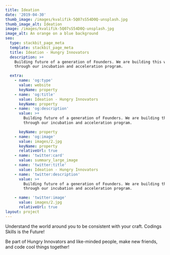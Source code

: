 ```yaml
---
title: Ideation
date: '2019-04-30'
thumb_image: /images/kvalifik-5Q07sS54D0Q-unsplash.jpg
thumb_image_alt: Ideation
image: /images/kvalifik-5Q07sS54D0Q-unsplash.jpg
image_alt: An orange on a blue background
seo:
  type: stackbit_page_meta
  template: stackbit_page_meta
  title: Ideation - Hungry Innovators
  description: >+
    Building future of a generation of Founders. We are building this work
    through our incubation and acceleration program.

  extra:
    - name: 'og:type'
      value: website
      keyName: property
    - name: 'og:title'
      value: Ideation - Hungry Innovators
      keyName: property
    - name: 'og:description'
      value: >+
        Building future of a generation of Founders. We are building this work
        through our incubation and acceleration program.

      keyName: property
    - name: 'og:image'
      value: images/2.jpg
      keyName: property
      relativeUrl: true
    - name: 'twitter:card'
      value: summary_large_image
    - name: 'twitter:title'
      value: Ideation - Hungry Innovators
    - name: 'twitter:description'
      value: >+
        Building future of a generation of Founders. We are building this work
        through our incubation and acceleration program.

    - name: 'twitter:image'
      value: images/2.jpg
      relativeUrl: true
layout: project
---
```

Understand the world around you to be consistent with your craft. Codings Skills is the Future!

Be part of Hungry Innovators and like-minded people, make new friends, and code cool things together!
